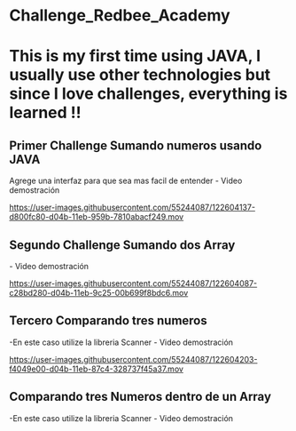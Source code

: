 # Challenge_Redbee_Academy
 <h1>This is my first time using JAVA, I usually use other technologies but since I love challenges, everything is learned !!</h1>
 
 
<h2> Primer Challenge Sumando numeros usando JAVA</h2>
 Agrege una interfaz para que sea mas facil de entender - Video demostración
 
 
 

https://user-images.githubusercontent.com/55244087/122604137-d800fc80-d04b-11eb-959b-7810abacf249.mov


 
 
 <h2>Segundo Challenge Sumando dos Array</h2> 
  - Video demostración
 
 https://user-images.githubusercontent.com/55244087/122604087-c28bd280-d04b-11eb-9c25-00b699f8bdc6.mov
 
 
<h2>Tercero Comparando tres numeros</h2>
 -En este caso utilize la libreria Scanner  - Video demostración
 
 
 https://user-images.githubusercontent.com/55244087/122604203-f4049e00-d04b-11eb-87c4-328737f45a37.mov

 
 
 
 
<h2> Comparando tres Numeros dentro de un Array</h2>
  -En este caso utilize la libreria Scanner - Video demostración 
  

 
 
 
 
